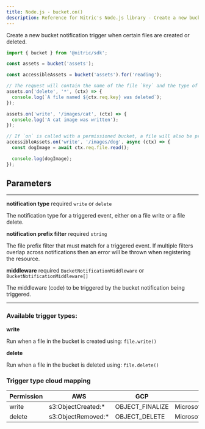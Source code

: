 ```yaml
---
title: Node.js - bucket.on()
description: Reference for Nitric's Node.js library - Create a new bucket notification trigger
---
```


Create a new bucket notification trigger when certain files are created or deleted.

```javascript
import { bucket } from '@nitric/sdk';

const assets = bucket('assets');

const accessibleAssets = bucket('assets').for('reading');

// The request will contain the name of the file `key` and the type of event `type`
assets.on('delete', '*', (ctx) => {
  console.log(`A file named ${ctx.req.key} was deleted`);
});

assets.on('write', '/images/cat', (ctx) => {
  console.log('A cat image was written');
});

// If `on` is called with a permissioned bucket, a file will also be provided with the request
accessibleAssets.on('write', '/images/dog', async (ctx) => {
  const dogImage = await ctx.req.file.read();

  console.log(dogImage);
});
```

## Parameters

---

**notification type** required `write` or `delete`

The notification type for a triggered event, either on a file write or a file delete.

**notification prefix filter** required `string`

The file prefix filter that must match for a triggered event. If multiple filters overlap across notifications then an error will be thrown when registering the resource.

**middleware** required `BucketNotificationMiddleware` or `BucketNotificationMiddleware[]`

The middleware (code) to be triggered by the bucket notification being triggered.

---

### Available trigger types:

**write**

Run when a file in the bucket is created using: `file.write()`

**delete**

Run when a file in the bucket is deleted using: `file.delete()`

### Trigger type cloud mapping

| Permission | AWS                 | GCP             | Azure                         |
| ---------- | ------------------- | --------------- | ----------------------------- |
| write      | s3:ObjectCreated:\* | OBJECT_FINALIZE | Microsoft.Storage.BlobCreated |
| delete     | s3:ObjectRemoved:\* | OBJECT_DELETE   | Microsoft.Storage.BlobDeleted |
